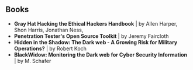 ## Books

* **Gray Hat Hacking the Ethical Hackers Handbook** | by Allen Harper, Shon Harris, Jonathan Ness,
* **Penetration Tester's Open Source Toolkit** | by Jeremy Faircloth
* **Hidden in the Shadow: The Dark web - A Growing Risk for Military Operations?** | by Robert Koch
* **BlackWidow: Monitoring the Dark web for Cyber Security Information** | by M. Schafer
